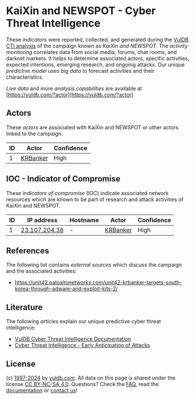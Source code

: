 # KaiXin and NEWSPOT - Cyber Threat Intelligence

These _indicators_ were reported, collected, and generated during the [VulDB CTI analysis](https://vuldb.com/?kb.cti) of the campaign known as _KaiXin and NEWSPOT_. The _activity monitoring_ correlates data from social media, forums, chat rooms, and darknet markets. It helps to determine associated actors, specific activities, expected intentions, emerging research, and ongoing attacks. Our unique _predictive model_ uses _big data_ to forecast activities and their characteristics.

_Live data_ and more _analysis capabilities_ are available at [https://vuldb.com/?actor](https://vuldb.com/?actor)

## Actors

These _actors_ are associated with KaiXin and NEWSPOT or other actors linked to the campaign.

ID | Actor | Confidence
-- | ----- | ----------
1 | [KRBanker](https://vuldb.com/?actor.krbanker) | High

## IOC - Indicator of Compromise

These _indicators of compromise_ (IOC) indicate associated network resources which are known to be part of research and attack activities of KaiXin and NEWSPOT.

ID | IP address | Hostname | Actor | Confidence
-- | ---------- | -------- | ----- | ----------
1 | [23.107.204.38](https://vuldb.com/?ip.23.107.204.38) | - | [KRBanker](https://vuldb.com/?actor.krbanker) | High

## References

The following list contains _external sources_ which discuss the campaign and the associated activities:

* https://unit42.paloaltonetworks.com/unit42-krbanker-targets-south-korea-through-adware-and-exploit-kits-2/

## Literature

The following _articles_ explain our unique predictive cyber threat intelligence:

* [VulDB Cyber Threat Intelligence Documentation](https://vuldb.com/?kb.cti)
* [Cyber Threat Intelligence - Early Anticipation of Attacks](https://www.scip.ch/en/?labs.20201022)

## License

(c) [1997-2024](https://vuldb.com/?kb.changelog) by [vuldb.com](https://vuldb.com/?kb.about). All data on this page is shared under the license [CC BY-NC-SA 4.0](https://creativecommons.org/licenses/by-nc-sa/4.0/). Questions? Check the [FAQ](https://vuldb.com/?kb.faq), read the [documentation](https://vuldb.com/?kb) or [contact us](https://vuldb.com/?contact)!
